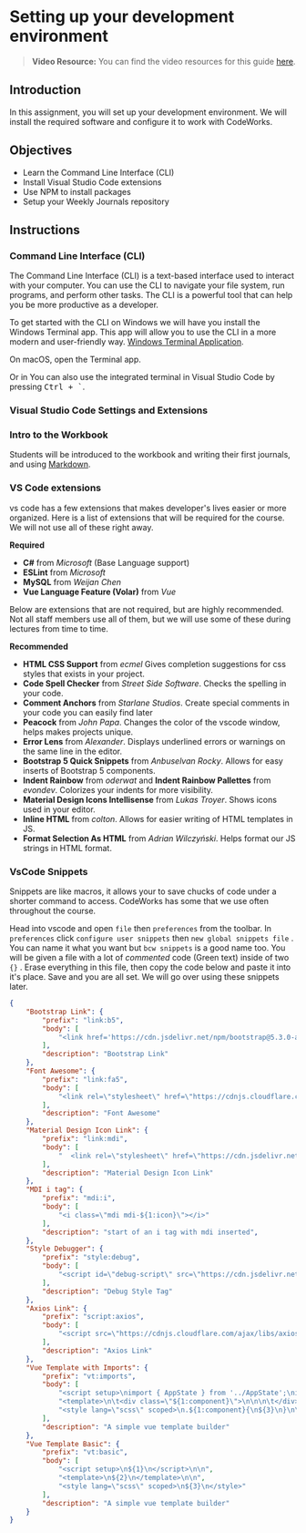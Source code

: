 # Setting up your development environment

> **Video Resource:** You can find the video resources for this guide [here](https://training.codeworksacademy.com/course/getting-started/learn/lecture/447).

## Introduction

In this assignment, you will set up your development environment. We will install the required software and configure it to work with CodeWorks.

## Objectives

* Learn the Command Line Interface (CLI)
* Install Visual Studio Code extensions
* Use NPM to install packages
* Setup your Weekly Journals repository

## Instructions

### Command Line Interface (CLI)

The Command Line Interface (CLI) is a text-based interface used to interact with your computer. You can use the CLI to navigate your file system, run programs, and perform other tasks. The CLI is a powerful tool that can help you be more productive as a developer.

To get started with the CLI on Windows we will have you install the Windows Terminal app. This app will allow you to use the CLI in a more modern and user-friendly way. [Windows Terminal Application](https://apps.microsoft.com/detail/9n0dx20hk701?hl=en-US&gl=US). 

On macOS, open the Terminal app. 

Or in You can also use the integrated terminal in Visual Studio Code by pressing <kbd>Ctrl + `</kbd>.

### Visual Studio Code Settings and Extensions

### Intro to the Workbook

Students will be introduced to the workbook and writing their first journals, and using [Markdown](https://www.markdownguide.org/cheat-sheet/).

### VS Code extensions

vs code has a few extensions that makes developer's lives easier or more organized. Here is a list of extensions that will be required for the course. We will not use all of these right away.

**Required**
* **C#** from *Microsoft* (Base Language support)
* **ESLint** from *Microsoft*
* **MySQL** from *Weijan Chen*
* **Vue Language Feature (Volar)** from *Vue*

Below are extensions that are not required, but are highly recommended. Not all staff members use all of them, but we will use some of these during lectures from time to time.

**Recommended**

* **HTML CSS Support** from *ecmel* Gives completion suggestions for css styles that exists in your project.
* **Code Spell Checker** from *Street Side Software*. Checks the spelling in your code.
* **Comment Anchors** from *Starlane Studios*. Create special comments in your code you can easily find later
* **Peacock** from *John Papa*. Changes the color of the vscode window, helps makes projects unique.
* **Error Lens** from *Alexander*. Displays underlined errors or warnings on the same line in the editor.
* **Bootstrap 5 Quick Snippets** from *Anbuselvan Rocky*. Allows for easy inserts of Bootstrap 5 components.
* **Indent Rainbow** from *oderwat* and **Indent Rainbow Pallettes** from *evondev*. Colorizes your indents for more visibility.
* **Material Design Icons Intellisense** from *Lukas Troyer*. Shows icons used in your editor.
* **Inline HTML** from *colton*. Allows for easier writing of HTML templates in JS.
* **Format Selection As HTML** from *Adrian Wilczyński*. Helps format our JS strings in HTML format.

### VsCode Snippets

Snippets are like macros, it allows your to save chucks of code under a shorter command to access. CodeWorks has some that we use often throughout the course. 

 Head into vscode and open `file` then `preferences` from the toolbar. In `preferences` click `configure user snippets` then `new global snippets file` . You can name it what you want but `bcw snippets` is a good name too. You will be given a file with a lot of *commented* code (Green text) inside of two `{}` . Erase everything in this file, then copy the code below and paste it into it's place. Save and you are all set. We will go over using these snippets later.

```json
{
	"Bootstrap Link": {
		"prefix": "link:b5",
		"body": [
			"<link href='https://cdn.jsdelivr.net/npm/bootstrap@5.3.0-alpha1/dist/css/bootstrap.min.css' rel='stylesheet' integrity='sha384-GLhlTQ8iRABdZLl6O3oVMWSktQOp6b7In1Zl3/Jr59b6EGGoI1aFkw7cmDA6j6gD' crossorigin='anonymous'>"
		],
		"description": "Bootstrap Link"
	},
	"Font Awesome": {
		"prefix": "link:fa5",
		"body": [
			"<link rel=\"stylesheet\" href=\"https://cdnjs.cloudflare.com/ajax/libs/font-awesome/5.15.3/css/all.min.css\" integrity=\"sha512-iBBXm8fW90+nuLcSKlbmrPcLa0OT92xO1BIsZ+ywDWZCvqsWgccV3gFoRBv0z+8dLJgyAHIhR35VZc2oM/gI1w==\" crossorigin=\"anonymous\" />"
		],
		"description": "Font Awesome"
	},
	"Material Design Icon Link": {
		"prefix": "link:mdi",
		"body": [
			"  <link rel=\"stylesheet\" href=\"https://cdn.jsdelivr.net/npm/@mdi/font@latest/css/materialdesignicons.min.css\">"
		],
		"description": "Material Design Icon Link"
	},
	"MDI i tag": {
		"prefix": "mdi:i",
		"body": [
			"<i class=\"mdi mdi-${1:icon}\"></i>"
		],
		"description": "start of an i tag with mdi inserted",
	},
	"Style Debugger": {
		"prefix": "style:debug",
		"body": [
			"<script id=\"debug-script\" src=\"https://cdn.jsdelivr.net/gh/MickShannahan/style-debug@latest/debug.min.js\" defer></script>"
		],
		"description": "Debug Style Tag"
	},
	"Axios Link": {
		"prefix": "script:axios",
		"body": [
			"<script src=\"https://cdnjs.cloudflare.com/ajax/libs/axios/0.23.0/axios.min.js\" ></script>"
		],
		"description": "Axios Link"
	},
	"Vue Template with Imports": {
		"prefix": "vt:imports",
		"body": [
			"<script setup>\nimport { AppState } from '../AppState';\nimport { computed, ref, onMounted } from 'vue';\n${2}\n</script>\n\n",
			"<template>\n\t<div class=\"${1:component}\">\n\n\n\t</div>\n</template>\n\n",
			"<style lang=\"scss\" scoped>\n.${1:component}{\n${3}\n}\n\n</style>"
		],
		"description": "A simple vue template builder"
	},
	"Vue Template Basic": {
		"prefix": "vt:basic",
		"body": [
			"<script setup>\n${1}\n</script>\n\n",
			"<template>\n${2}\n</template>\n\n",
			"<style lang=\"scss\" scoped>\n${3}\n</style>"
		],
		"description": "A simple vue template builder"
	}
}

```
